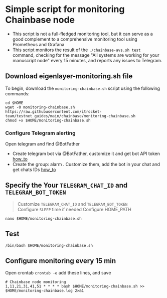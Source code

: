 # Simple script for monitoring Chainbase node
- This script is not a full-fledged monitoring tool, but it can serve as a good complement to a comprehensive monitoring tool using Prometheus and Grafana
- This script monitors the result of the `./chainbase-avs.sh test` command, checking for the message "All systems are working for your manuscript node" every 15 minutes, and reports any issues to Telegram.

## Download eigenlayer-monitoring.sh file
To begin, download the `monitoring-chainbase.sh` script using the following commands:
```
cd $HOME
wget -O monitoring-chainbase.sh https://raw.githubusercontent.com/itrocket-team/testnet_guides/main/chainbase/monitoring-chainbase.sh
chmod +x $HOME/monitoring-chainbase.sh
```

### Configure Telegram alerting
Open telegram and find @BotFather 
- Create telegram bot via @BotFather, customize it and get bot API token [how_to](https://www.siteguarding.com/en/how-to-get-telegram-bot-api-token)
- Create the group: alarm . Customize them, add the bot in your chat and get chats IDs [how_to](https://stackoverflow.com/questions/32423837/telegram-bot-how-to-get-a-group-chat-id)

## Specify the Your `TELEGRAM_CHAT_ID` and `TELEGRAM_BOT_TOKEN`  
>Customize `TELEGRAM_CHAT_ID` and `TELEGRAM_BOT_TOKEN`  
>Configure `SLEEP` time if needed
>Configure HOME_PATH
```
nano $HOME/monitoring-chainbase.sh
```

## Test
```
/bin/bash $HOME/monitoring-chainbase.sh
```

## Configure monitoring every 15 min
Open crontab `crontab -e` add these lines, and save
```
# Chainbase node monitoring
1,11,21,31,41,51 * * * * bash $HOME/monitoring-chainbase.sh >> $HOME/monitoring-chainbase.log 2>&1
```

